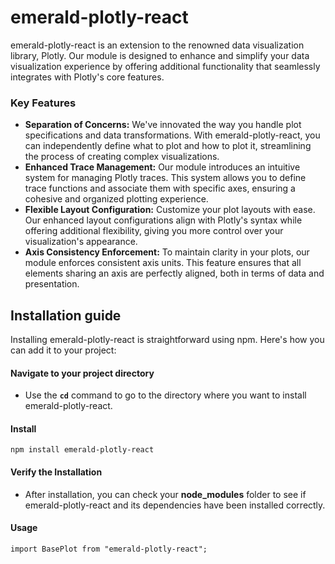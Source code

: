 # emerald-plotly-react

emerald-plotly-react is an extension to the renowned data visualization library, Plotly. Our module is designed to enhance and simplify your data visualization experience by offering additional functionality that seamlessly integrates with Plotly's core features.

### Key Features

- **Separation of Concerns:** We've innovated the way you handle plot specifications and data transformations. With emerald-plotly-react, you can independently define what to plot and how to plot it, streamlining the process of creating complex visualizations.
- **Enhanced Trace Management:** Our module introduces an intuitive system for managing Plotly traces. This system allows you to define trace functions and associate them with specific axes, ensuring a cohesive and organized plotting experience.
- **Flexible Layout Configuration:** Customize your plot layouts with ease. Our enhanced layout configurations align with Plotly's syntax while offering additional flexibility, giving you more control over your visualization's appearance.
- **Axis Consistency Enforcement:** To maintain clarity in your plots, our module enforces consistent axis units. This feature ensures that all elements sharing an axis are perfectly aligned, both in terms of data and presentation.

## Installation guide

Installing emerald-plotly-react is straightforward using npm. Here's how you can add it to your project:

#### Navigate to your project directory

- Use the **`cd`** command to go to the directory where you want to install emerald-plotly-react.

#### Install

```
npm install emerald-plotly-react
```

#### Verify the Installation

- After installation, you can check your **node_modules** folder to see if emerald-plotly-react and its dependencies have been installed correctly.

#### Usage

```
import BasePlot from "emerald-plotly-react";

```
